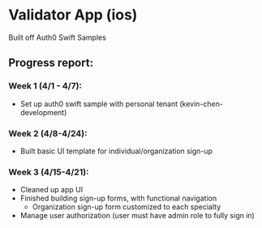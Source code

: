 # Validator App (ios) 

Built off Auth0 Swift Samples



## Progress report:

### Week 1 (4/1 - 4/7):
- Set up auth0 swift sample with personal tenant (kevin-chen-development)

### Week 2 (4/8-4/24):
- Built basic UI template for individual/organization sign-up

### Week 3 (4/15-4/21):
- Cleaned up app UI
- Finished building sign-up forms, with functional navigation
  - Organization sign-up form customized to each specialty 
- Manage user authorization (user must have admin role to fully sign in)

